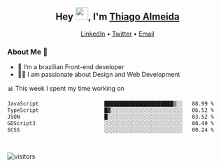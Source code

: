 

<h2 align="center">Hey <img src="https://github.com/TheDudeThatCode/TheDudeThatCode/blob/master/Assets/Hi.gif" width="29">, I'm <a href="https://www.linkedin.com/in/thiago-almeida-69785569/">Thiago Almeida</a></h2>
<p align="center">
  <a href="https://www.linkedin.com/in/thiago-almeida-69785569/">LinkedIn</a> •
  <a href="https://twitter.com/thiagoloal">Twitter</a> •
  <a href="mailto:thiagoloal@gmail.com">Email</a>
</p>

### About Me 🚀
- 🌱  I’m a brazilian Front-end developer</br>
- 👨‍💻  I am passionate about Design and Web Development</br>

<!-- ![Thiago Almeida github stats](https://github-readme-stats.vercel.app/api?username=thiagoloal&show_icons=true&hide_border=true)&nbsp;&nbsp; -->

📊 This week I spent my time working on
<!--START_SECTION:waka-->

```txt
JavaScript                     ██████████████████████▒░░   88.99 %
TypeScript                     █▓░░░░░░░░░░░░░░░░░░░░░░░   06.52 %
JSON                           █░░░░░░░░░░░░░░░░░░░░░░░░   03.52 %
GDScript3                      ░░░░░░░░░░░░░░░░░░░░░░░░░   00.49 %
SCSS                           ░░░░░░░░░░░░░░░░░░░░░░░░░   00.24 %
```

<!--END_SECTION:waka-->

<br />

![visitors](https://visitor-badge.laobi.icu/badge?page_id=thiagoloal.thiagoloal)
